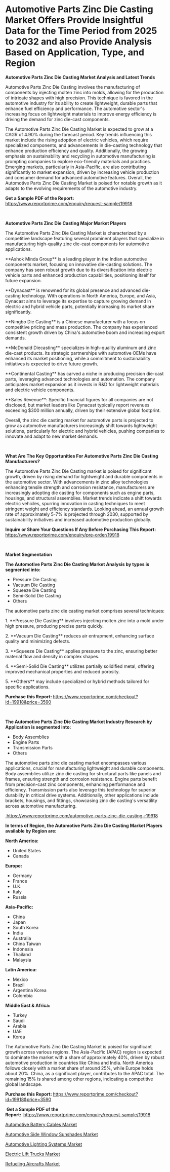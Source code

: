 <p><h1>Automotive Parts Zinc Die Casting Market Offers Provide Insightful Data for the Time Period from 2025 to 2032 and also Provide Analysis Based on Application, Type, and Region</h1></p><p><strong>Automotive Parts Zinc Die Casting Market Analysis and Latest Trends</strong></p>
<p><p>Automotive Parts Zinc Die Casting involves the manufacturing of components by injecting molten zinc into molds, allowing for the production of intricate shapes with high precision. This technique is favored in the automotive industry for its ability to create lightweight, durable parts that enhance fuel efficiency and performance. The automotive sector's increasing focus on lightweight materials to improve energy efficiency is driving the demand for zinc die-cast components.</p><p>The Automotive Parts Zinc Die Casting Market is expected to grow at a CAGR of 4.90% during the forecast period. Key trends influencing this market include the rising adoption of electric vehicles, which require specialized components, and advancements in die-casting technology that enhance production efficiency and quality. Additionally, the growing emphasis on sustainability and recycling in automotive manufacturing is prompting companies to explore eco-friendly materials and practices. Emerging markets, particularly in Asia-Pacific, are also contributing significantly to market expansion, driven by increasing vehicle production and consumer demand for advanced automotive features. Overall, the Automotive Parts Zinc Die Casting Market is poised for notable growth as it adapts to the evolving requirements of the automotive industry.</p></p>
<p><strong>Get a Sample PDF of the Report:&nbsp;</strong> <a href="https://www.reportprime.com/enquiry/request-sample/19918?utm_campaign=1897&utm_medium=2&utm_source=Github&utm_content=ia&utm_term=17032025&utm_id=automotive-parts-zinc-die-casting">https://www.reportprime.com/enquiry/request-sample/19918</a></p>
<p>&nbsp;</p>
<p><strong>Automotive Parts Zinc Die Casting Major Market Players</strong></p>
<p><p>The Automotive Parts Zinc Die Casting Market is characterized by a competitive landscape featuring several prominent players that specialize in manufacturing high-quality zinc die-cast components for automotive applications.</p><p>**Ashok Minda Group** is a leading player in the Indian automotive components market, focusing on innovative die-casting solutions. The company has seen robust growth due to its diversification into electric vehicle parts and enhanced production capabilities, positioning itself for future expansion.</p><p>**Dynacast** is renowned for its global presence and advanced die-casting technology. With operations in North America, Europe, and Asia, Dynacast aims to leverage its expertise to capture growing demand in electric and hybrid vehicle parts, potentially increasing its market share significantly.</p><p>**Ningbo Die Casting** is a Chinese manufacturer with a focus on competitive pricing and mass production. The company has experienced consistent growth driven by China's automotive boom and increasing export demands.</p><p>**McDonald Diecasting** specializes in high-quality aluminum and zinc die-cast products. Its strategic partnerships with automotive OEMs have enhanced its market positioning, while a commitment to sustainability initiatives is expected to drive future growth.</p><p>**Continental Casting** has carved a niche in producing precision die-cast parts, leveraging advanced technologies and automation. The company anticipates market expansion as it invests in R&D for lightweight materials and electric vehicle components.</p><p>**Sales Revenue**: Specific financial figures for all companies are not disclosed, but market leaders like Dynacast typically report revenues exceeding $300 million annually, driven by their extensive global footprint.</p><p>Overall, the zinc die casting market for automotive parts is projected to grow as automotive manufacturers increasingly shift towards lightweight solutions, particularly for electric and hybrid vehicles, pushing companies to innovate and adapt to new market demands.</p></p>
<p>&nbsp;</p>
<p><strong>What Are The Key Opportunities For Automotive Parts Zinc Die Casting Manufacturers?</strong></p>
<p><p>The Automotive Parts Zinc Die Casting market is poised for significant growth, driven by rising demand for lightweight and durable components in the automotive sector. With advancements in zinc alloy technologies enhancing tensile strength and corrosion resistance, manufacturers are increasingly adopting die casting for components such as engine parts, housings, and structural assemblies. Market trends indicate a shift towards electric vehicles, spurring innovation in casting techniques to meet stringent weight and efficiency standards. Looking ahead, an annual growth rate of approximately 5-7% is projected through 2030, supported by sustainability initiatives and increased automotive production globally.</p></p>
<p><strong>Inquire or Share Your Questions If Any Before Purchasing This Report:</strong> <a href="https://www.reportprime.com/enquiry/pre-order/19918?utm_campaign=1897&utm_medium=2&utm_source=Github&utm_content=ia&utm_term=17032025&utm_id=automotive-parts-zinc-die-casting">https://www.reportprime.com/enquiry/pre-order/19918</a></p>
<p>&nbsp;</p>
<p><strong>Market Segmentation</strong></p>
<p><strong>The Automotive Parts Zinc Die Casting Market Analysis by types is segmented into:</strong></p>
<p><ul><li>Pressure Die Casting</li><li>Vacuum Die Casting</li><li>Squeeze Die Casting</li><li>Semi-Solid Die Casting</li><li>Others</li></ul></p>
<p><p>The automotive parts zinc die casting market comprises several techniques: </p><p>1. **Pressure Die Casting** involves injecting molten zinc into a mold under high pressure, producing precise parts quickly.</p><p>2. **Vacuum Die Casting** reduces air entrapment, enhancing surface quality and minimizing defects.</p><p>3. **Squeeze Die Casting** applies pressure to the zinc, ensuring better material flow and density in complex shapes.</p><p>4. **Semi-Solid Die Casting** utilizes partially solidified metal, offering improved mechanical properties and reduced porosity.</p><p>5. **Others** may include specialized or hybrid methods tailored for specific applications.</p></p>
<p><strong>Purchase this Report:&nbsp;</strong><a href="https://www.reportprime.com/checkout?id=19918&price=3590&utm_campaign=1897&utm_medium=2&utm_source=Github&utm_content=ia&utm_term=17032025&utm_id=automotive-parts-zinc-die-casting">https://www.reportprime.com/checkout?id=19918&price=3590</a></p>
<p>&nbsp;</p>
<p><strong>The Automotive Parts Zinc Die Casting Market Industry Research by Application is segmented into:</strong></p>
<p><ul><li>Body Assemblies</li><li>Engine Parts</li><li>Transmission Parts</li><li>Others</li></ul></p>
<p><p>The automotive parts zinc die casting market encompasses various applications, crucial for manufacturing lightweight and durable components. Body assemblies utilize zinc die casting for structural parts like panels and frames, ensuring strength and corrosion resistance. Engine parts benefit from precision-cast zinc components, enhancing performance and efficiency. Transmission parts also leverage this technology for superior durability in critical drive systems. Additionally, other applications include brackets, housings, and fittings, showcasing zinc die casting's versatility across automotive manufacturing.</p></p>
<p><a href="https://www.reportprime.com/automotive-parts-zinc-die-casting-r19918?utm_campaign=1897&utm_medium=2&utm_source=Github&utm_content=ia&utm_term=17032025&utm_id=automotive-parts-zinc-die-casting">&nbsp;https://www.reportprime.com/automotive-parts-zinc-die-casting-r19918</a></p>
<p><strong>In terms of Region, the Automotive Parts Zinc Die Casting Market Players available by Region are:</strong></p>
<p>
    <p> <strong> North America: </strong>
        <ul>
            <li>United States</li>
            <li>Canada</li>
        </ul>
        </p> 
    <p> <strong> Europe: </strong>
        <ul>
            <li>Germany</li>
            <li>France</li>
            <li>U.K.</li>
            <li>Italy</li>
            <li>Russia</li>
        </ul>
        </p> 
    <p> <strong> Asia-Pacific: </strong>
        <ul>
            <li>China</li>
            <li>Japan</li>
            <li>South Korea</li>
            <li>India</li>
            <li>Australia</li>
            <li>China Taiwan</li>
            <li>Indonesia</li>
            <li>Thailand</li>
            <li>Malaysia</li>
        </ul>
        </p> 
    <p> <strong> Latin America: </strong>
        <ul>
            <li>Mexico</li>
            <li>Brazil</li>
            <li>Argentina Korea</li>
            <li>Colombia</li>
        </ul>
        </p> 
    <p> <strong> Middle East & Africa: </strong>
        <ul>
            <li>Turkey</li>
            <li>Saudi</li>
            <li>Arabia</li>
            <li>UAE</li>
            <li>Korea</li>
        </ul>
    </p>
    </p>
<p><p>The Automotive Parts Zinc Die Casting Market is poised for significant growth across various regions. The Asia-Pacific (APAC) region is expected to dominate the market with a share of approximately 40%, driven by robust automotive production in countries like China and India. North America follows closely with a market share of around 25%, while Europe holds about 20%. China, as a significant player, contributes to the APAC total. The remaining 15% is shared among other regions, indicating a competitive global landscape.</p></p>
<p><strong>Purchase this Report: </strong><a href="https://www.reportprime.com/checkout?id=19918&price=3590&utm_campaign=1897&utm_medium=2&utm_source=Github&utm_content=ia&utm_term=17032025&utm_id=automotive-parts-zinc-die-casting">https://www.reportprime.com/checkout?id=19918&price=3590</a></p>
<p>&nbsp;<strong>Get a Sample PDF of the Report:&nbsp;&nbsp;</strong><a href="https://www.reportprime.com/enquiry/request-sample/19918?utm_campaign=1897&utm_medium=2&utm_source=Github&utm_content=ia&utm_term=17032025&utm_id=automotive-parts-zinc-die-casting">https://www.reportprime.com/enquiry/request-sample/19918</a></p>
<p><strong></strong></p>
<p><p><a href="https://github.com/resiebustin/Market-Research-Report-List-1/blob/main/automotive-battery-cables-market.md?utm_campaign=1897&utm_medium=2&utm_source=Github&utm_content=ia&utm_term=17032025&utm_id=automotive-parts-zinc-die-casting">Automotive Battery Cables Market</a></p><p><a href="https://github.com/bloggglazaie/Market-Research-Report-List-1/blob/main/automotive-side-window-sunshades-market.md?utm_campaign=1897&utm_medium=2&utm_source=Github&utm_content=ia&utm_term=17032025&utm_id=automotive-parts-zinc-die-casting">Automotive Side Window Sunshades Market</a></p><p><a href="https://github.com/rndwazeri/Market-Research-Report-List-1/blob/main/automotive-lighting-systems-market.md?utm_campaign=1897&utm_medium=2&utm_source=Github&utm_content=ia&utm_term=17032025&utm_id=automotive-parts-zinc-die-casting">Automotive Lighting Systems Market</a></p><p><a href="https://github.com/dubelsuehsik/Market-Research-Report-List-1/blob/main/electric-lift-trucks-market.md?utm_campaign=1897&utm_medium=2&utm_source=Github&utm_content=ia&utm_term=17032025&utm_id=automotive-parts-zinc-die-casting">Electric Lift Trucks Market</a></p><p><a href="https://github.com/lolahberkik5/Market-Research-Report-List-1/blob/main/refueling-aircrafts-market.md?utm_campaign=1897&utm_medium=2&utm_source=Github&utm_content=ia&utm_term=17032025&utm_id=automotive-parts-zinc-die-casting">Refueling Aircrafts Market</a></p></p>